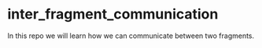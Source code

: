# inter_fragment_communication
In this repo we will learn how we can communicate between two fragments.
